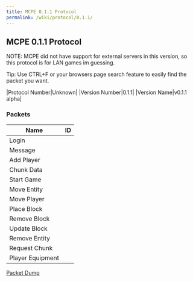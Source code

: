 ```yaml
---
title: MCPE 0.1.1 Protocol
permalink: /wiki/protocol/0.1.1/
---
```

## MCPE 0.1.1 Protocol  
NOTE: MCPE did not have support for external servers in this version, so this protocol is for LAN games im guessing.

Tip: Use CTRL+F or your browsers page search feature to easily find the packet you want.  
   
|Protocol Number|Unknown|
|Version Number|0.1.1|
|Version Name|v0.1.1 alpha|
   
### Packets

|Name|ID|
|----|--|
|Login||
|Message||
|Add Player||
|Chunk Data||
|Start Game||
|Move Entity||
|Move Player||
|Place Block||
|Remove Block||
|Update Block||
|Remove Entity||
|Request Chunk||
|Player Equipment||

[Packet Dump](http://pe.thediamondyt.tk/wiki/versions/0.1.1/dumps/packetdump.txt)

